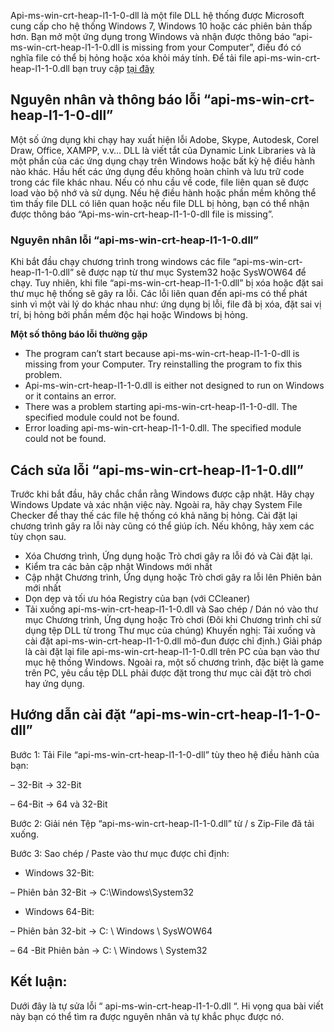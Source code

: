 Api-ms-win-crt-heap-l1-1-0-dll là một file DLL hệ thống được Microsoft cung cấp cho hệ thống Windows 7, Windows 10 hoặc các phiên bản thấp hơn. Bạn mở một ứng dụng trong Windows và nhận được thông báo “api-ms-win-crt-heap-l1-1-0.dll is missing from your Computer”, điều đó có nghĩa file có thể bị hỏng hoặc xóa khỏi máy tính.  Để tải file  api-ms-win-crt-heap-l1-1-0.dll bạn truy cập [tại đây](https://apithanhtoan.com/tai-file-api-ms-win-crt-heap-l1-1-0-dll/)
## Nguyên nhân và thông báo lỗi “api-ms-win-crt-heap-l1-1-0-dll”
Một số ứng dụng khi chạy hay xuất hiện lỗi Adobe, Skype, Autodesk, Corel Draw, Office, XAMPP, v.v…
DLL là viết tắt của Dynamic Link Libraries và là một phần của các ứng dụng chạy trên Windows hoặc bất kỳ hệ điều hành nào khác. Hầu hết các ứng dụng đều không hoàn chỉnh và lưu trữ code trong các file khác nhau. Nếu có nhu cầu về code, file liên quan sẽ được load vào bộ nhớ và sử dụng. Nếu hệ điều hành hoặc phần mềm không thể tìm thấy file DLL có liên quan hoặc nếu file DLL bị hỏng, bạn có thể nhận được thông báo “Api-ms-win-crt-heap-l1-1-0-dll file is missing”.
### Nguyên nhân lỗi “api-ms-win-crt-heap-l1-1-0.dll”
Khi bắt đầu chạy chương trình trong windows các file “api-ms-win-crt-heap-l1-1-0.dll” sẽ được nạp từ thư mục System32 hoặc SysWOW64 để chạy. Tuy nhiên, khi file “api-ms-win-crt-heap-l1-1-0.dll” bị xóa hoặc đặt sai thư mục hệ thống sẽ gây ra lỗi.
Các lỗi liên quan đến api-ms có thể phát sinh vì một vài lý do khác nhau như: ứng dụng bị lỗi, file đã bị xóa, đặt sai vị trí, bị hỏng bởi phần mềm độc hại hoặc Windows bị hỏng.

**Một số thông báo lỗi thường gặp**
* The program can’t start because api-ms-win-crt-heap-l1-1-0-dll is missing from your Computer. Try reinstalling the program to fix this problem.
* Api-ms-win-crt-heap-l1-1-0.dll is either not designed to run on Windows or it contains an error.
* There was a problem starting api-ms-win-crt-heap-l1-1-0-dll. The specified module could not be found.
* Error loading api-ms-win-crt-heap-l1-1-0.dll. The specified module could not be found.
## Cách sửa lỗi “api-ms-win-crt-heap-l1-1-0.dll”
Trước khi bắt đầu, hãy chắc chắn rằng Windows được cập nhật. Hãy chạy Windows Update và xác nhận việc này. Ngoài ra, hãy chạy System File Checker để thay thế các file hệ thống có khả năng bị hỏng. Cài đặt lại chương trình gây ra lỗi này cũng có thể giúp ích. Nếu không, hãy xem các tùy chọn sau.
* Xóa Chương trình, Ứng dụng hoặc Trò chơi gây ra lỗi đó và Cài đặt lại.
* Kiểm tra các bản cập nhật Windows mới nhất
* Cập nhật Chương trình, Ứng dụng hoặc Trò chơi gây ra lỗi lên Phiên bản mới nhất
* Dọn dẹp và tối ưu hóa Registry của bạn (với CCleaner)
* Tải xuống api-ms-win-crt-heap-l1-1-0.dll và Sao chép / Dán nó vào thư mục Chương trình, Ứng dụng hoặc Trò chơi (Đôi khi Chương trình chỉ sử dụng tệp DLL từ trong Thư mục của chúng)
Khuyến nghị: Tải xuống và cài đặt api-ms-win-crt-heap-l1-1-0.dll mô-đun được chỉ định.)
Giải pháp là cài đặt lại file api-ms-win-crt-heap-l1-1-0.dll trên PC của bạn vào thư mục hệ thống Windows. Ngoài ra, một số chương trình, đặc biệt là game trên PC, yêu cầu tệp DLL phải được đặt trong thư mục cài đặt trò chơi hay ứng dụng.
## Hướng dẫn cài đặt “api-ms-win-crt-heap-l1-1-0-dll”
Bước 1: Tải File “api-ms-win-crt-heap-l1-1-0-dll” tùy theo hệ điều hành của bạn:

– 32-Bit -> 32-Bit

– 64-Bit -> 64 và 32-Bit

Bước 2: Giải nén Tệp “api-ms-win-crt-heap-l1-1-0.dll” từ / s Zip-File đã tải xuống.

Bước 3: Sao chép / Paste vào thư mục được chỉ định:

+ Windows 32-Bit:

– Phiên bản 32-Bit -> C:\Windows\System32

+ Windows 64-Bit:

– Phiên bản 32-bit -> C: \ Windows \ SysWOW64

– 64 -Bit Phiên bản -> C: \ Windows \ System32

## Kết luận:
Dưới đây là tự sửa lỗi “ api-ms-win-crt-heap-l1-1-0.dll “. Hi vọng qua bài viết này bạn có thể tìm ra được nguyên nhân và tự khắc phục được nó.